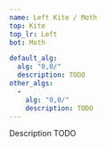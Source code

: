 ```yaml
---
name: Left Kite / Moth
top: Kite
top_lr: Left
bot: Moth

default_alg:
  alg: "0,0/"
  description: TODO
other_algs:
  -
    alg: "0,0/"
    description: TODO
---
```


Description TODO

